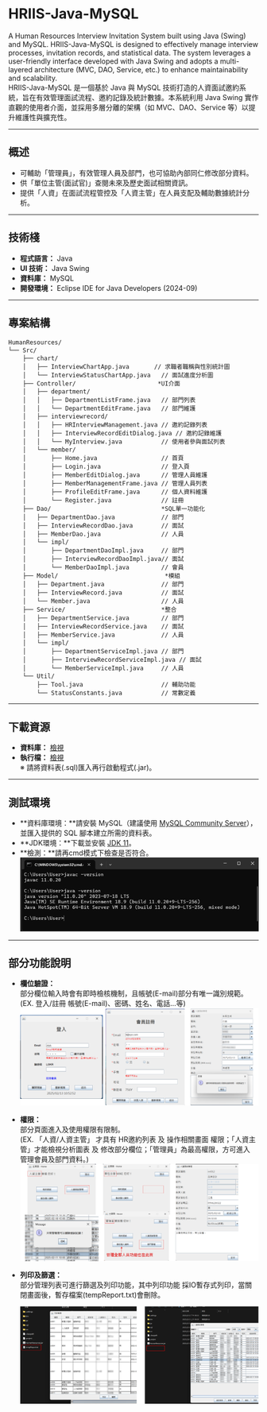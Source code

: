 # HRIIS-Java-MySQL
A Human Resources Interview Invitation System built using Java (Swing) and MySQL. HRIIS-Java-MySQL is designed to effectively manage interview processes, invitation records, and statistical data. The system leverages a user-friendly interface developed with Java Swing and adopts a multi-layered architecture (MVC, DAO, Service, etc.) to enhance maintainability and scalability.  
HRIIS-Java-MySQL 是一個基於 Java 與 MySQL 技術打造的人資面試邀約系統，旨在有效管理面試流程、邀約記錄及統計數據。本系統利用 Java Swing 實作直觀的使用者介面，並採用多層分離的架構（如 MVC、DAO、Service 等）以提升維護性與擴充性。

---

## 概述

- 可輔助「管理員」，有效管理人員及部門，也可協助內部同仁修改部分資料。
- 供「單位主管(面試官)」查閱未來及歷史面試相關資訊。
- 提供「人資」在面試流程管控及「人資主管」在人員支配及輔助數據統計分析。

---

## 技術棧

- **程式語言：** Java  
- **UI 技術：** Java Swing  
- **資料庫：** MySQL
- **開發環境：** Eclipse IDE for Java Developers (2024-09)

---

## 專案結構

```plaintext
HumanResources/
└── Src/
    ├── chart/  
    │   ├── InterviewChartApp.java       // 求職者職稱與性別統計圖
    │   └── InterviewStatusChartApp.java   // 面試進度分析圖
    ├── Controller/                       *UI介面
    │   ├── department/  
    │   │   ├── DepartmentListFrame.java   // 部門列表
    │   │   └── DepartmentEditFrame.java   // 部門維護
    │   ├── interviewrecord/  
    │   │   ├── HRInterviewManagement.java // 邀約記錄列表
    │   │   ├── InterviewRecordEditDialog.java // 邀約記錄維護
    │   │   └── MyInterview.java           // 使用者參與面試列表
    │   └── member/  
    │       ├── Home.java                  // 首頁
    │       ├── Login.java                 // 登入頁
    │       ├── MemberEditDialog.java      // 管理人員維護
    │       ├── MemberManagementFrame.java // 管理人員列表
    │       ├── ProfileEditFrame.java      // 個人資料維護
    │       └── Register.java              // 註冊
    ├── Dao/                               *SQL單一功能化
    │   ├── DepartmentDao.java             // 部門
    │   ├── InterviewRecordDao.java        // 面試
    │   ├── MemberDao.java                 // 人員
    │   └── impl/  
    │       ├── DepartmentDaoImpl.java     // 部門
    │       ├── InterviewRecordDaoImpl.java// 面試
    │       └── MemberDaoImpl.java         // 會員
    ├── Model/                              *模組
    │   ├── Department.java                // 部門
    │   ├── InterviewRecord.java           // 面試
    │   └── Member.java                    // 人員
    ├── Service/                           *整合
    │   ├── DepartmentService.java         // 部門
    │   ├── InterviewRecordService.java    // 面試
    │   ├── MemberService.java             // 人員
    │   └── impl/  
    │       ├── DepartmentServiceImpl.java // 部門
    │       ├── InterviewRecordServiceImpl.java // 面試
    │       └── MemberServiceImpl.java     // 人員
    └── Util/  
        ├── Tool.java                      // 輔助功能
        └── StatusConstants.java           // 常數定義
```
---

## 下載資源

- **資料庫：** [檢視](https://github.com/MountainTea/HRIIS-Java-MySQL/tree/main/sql "MySQL資料表下載")
- **執行檔：** [檢視](https://github.com/MountainTea/HRIIS-Java-MySQL/tree/main/jar "(.jar)下載")  
 ※ 請將資料表(.sql)匯入再行啟動程式(.jar)。

---

## 測試環境

- **資料庫環境：**請安裝 MySQL（建議使用 [MySQL Community Server](https://dev.mysql.com/downloads/mysql/ "資料庫程式下載")），並匯入提供的 SQL 腳本建立所需的資料表。
- **JDK環境：**下載並安裝 [JDK 11](https://www.oracle.com/java/technologies/downloads/#java11?er=221886 "JDK程式下載")。
- **檢測：**請再cmd模式下檢查是否符合。  
  ![圖1](ExImg/JavaVersionTest.png "Java Version Test")</a>
  
---

## 部分功能說明

- **欄位驗證：**  
  部分欄位輸入時會有即時檢核機制，且帳號(E-mail)部分有唯一識別規範。  
(EX. 登入/註冊 帳號(E-mail)、密碼、姓名、電話...等)  
![圖2](ExImg/verify.png "Authentication Mechanism")</a> 

- **權限：**  
  部分頁面進入及使用權限有限制。  
(EX. 「人資/人資主管」 才具有 HR邀約列表 及 操作相關畫面 權限；「人資主管」才能檢視分析圖表 及 修改部分欄位；「管理員」為最高權限，方可進入 管理會員及部門資料。)  
![圖3](ExImg/Permissions.png "Permissions")</a> 

- **列印及篩選：**  
  部分管理列表可進行篩選及列印功能，其中列印功能 採IO暫存式列印，當關閉畫面後，暫存檔案(tempReport.txt)會刪除。  
  
  ![圖4](ExImg/tempReport.png "TempReport Related")</a>  
